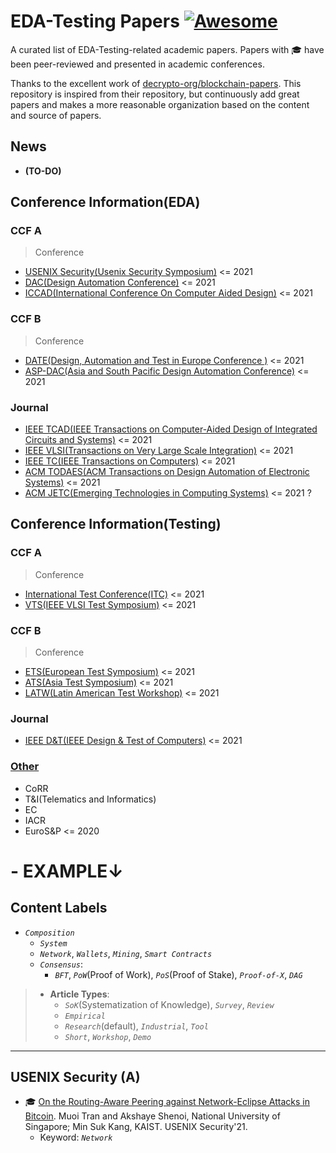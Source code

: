 # EDA-Testing Papers [![Awesome](https://cdn.rawgit.com/sindresorhus/awesome/d7305f38d29fed78fa85652e3a63e154dd8e8829/media/badge.svg)](https://github.com/sindresorhus/awesome)

A curated list of EDA-Testing-related academic papers. Papers with 🎓 have been
peer-reviewed and presented in academic conferences.

Thanks to the excellent work of [decrypto-org/blockchain-papers](https://github.com/decrypto-org/blockchain-papers). This repository is inspired from their repository, but continuously add great papers and makes a more reasonable organization based on the content and source of papers.



## News

- **(TO-DO)**

## Conference Information(EDA)

### CCF A

> Conference

- [USENIX Security(Usenix Security Symposium)](#usenix-security-a) <= 2021
- [DAC(Design Automation Conference)](#dac-a) <= 2021
- [ICCAD(International Conference On Computer Aided Design)](#iccad-a) <= 2021


### CCF B

> Conference

- [DATE(Design, Automation and Test in Europe Conference )](#date-b) <= 2021
- [ASP-DAC(Asia and South Pacific Design Automation Conference)](#esorics-b) <= 2021


### Journal

- [IEEE TCAD(IEEE Transactions on Computer-Aided Design of Integrated Circuits and Systems)](#tcad-j) <= 2021
- [IEEE VLSI(Transactions on Very Large Scale Integration)](#vlsi-j) <= 2021
- [IEEE TC(IEEE Transactions on Computers)](#tx-j) <= 2021
- [ACM TODAES(ACM Transactions on Design Automation of Electronic Systems)](#todaes-j) <= 2021
- [ACM JETC(Emerging Technologies in Computing Systems)](#jetc-j) <= 2021 ?


## Conference Information(Testing)

### CCF A

> Conference

- [International Test Conference(ITC)](#itc-a) <= 2021
- [VTS(IEEE VLSI Test Symposium)](#vts-a) <= 2021



### CCF B

> Conference

- [ETS(European Test Symposium)](#ets-b) <= 2021
- [ATS(Asia Test Symposium)](#ats-b) <= 2021
- [LATW(Latin American Test Workshop)](#latw-a) <= 2021


### Journal

- [IEEE D&T(IEEE Design & Test of Computers)](#dt-j) <= 2021

### [Other](#others)

- CoRR
- T&I(Telematics and Informatics)
- EC
- IACR
- EuroS&P <= 2020

# - EXAMPLE↓
## Content Labels

- _`Composition`_
  - _`System`_
  - _`Network`_, _`Wallets`_, _`Mining`_, _`Smart Contracts`_
  - _`Consensus`_:
    - _`BFT`_, _`PoW`_(Proof of Work), _`PoS`_(Proof of Stake), _`Proof-of-X`_, _`DAG`_

> - **Article Types**:
>   - _`SoK`_(Systematization of Knowledge), _`Survey`_, _`Review`_
>   - _`Empirical`_
>   - _`Research`_(default), _`Industrial`_, _`Tool`_
>   - _`Short`_, _`Workshop`_, _`Demo`_

---

## USENIX Security (A)

- 🎓 [On the Routing-Aware Peering against Network-Eclipse Attacks in Bitcoin](https://www.usenix.org/system/files/sec21fall-tran.pdf). Muoi Tran and Akshaye Shenoi, National University of Singapore; Min Suk Kang, KAIST. USENIX Security'21.
  - Keyword: _`Network`_
